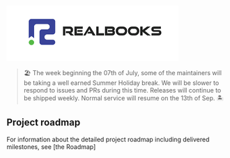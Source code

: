 [![headline](./assets/realbooks.png)](https://realbooks.in/)
> 🏖️ The week beginning the 07th of July, some of the maintainers will be taking a well earned Summer Holiday break. We will be slower to respond to issues and PRs during this time. Releases will continue to be shipped weekly. Normal service will resume on the 13th of Sep. 🏝️

## Project roadmap

For information about the detailed project roadmap including delivered milestones, see [the Roadmap]